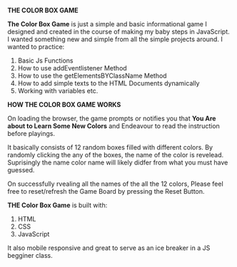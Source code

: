 **THE COLOR BOX GAME**

**The Color Box Game** is just a simple and basic informational game I designed and created in the course of 
making my baby steps in JavaScript. I wanted something new and simple from all the simple projects around.
I wanted to practice:

1. Basic Js Functions
2. How to use addEventlistener Method
3. How to use the getElementsBYClassName Method
3. How to add simple texts to the  HTML Documents dynamically
4. Working with variables etc.


**HOW THE COLOR BOX GAME WORKS**

On loading the browser, the game prompts or notifies you that **You Are about to Learn Some New Colors** and
Endeavour to read the instruction before playings.

It basically consists of 12 random boxes filled with different colors. By randomly clicking the any of the boxes,
the name of the color is revelead. Suprisingly the name color name will likely didfer from what you must have guessed.


On successfully rvealing all the names of the all the 12 colors, Please feel free to reset/refresh the Game Board
by pressing the Reset Button. 

**THE Color Box Game** is built with:
1. HTML
2. CSS
3. JavaScript

It also mobile responsive and great to serve as an ice breaker in a JS begginer class.

##
